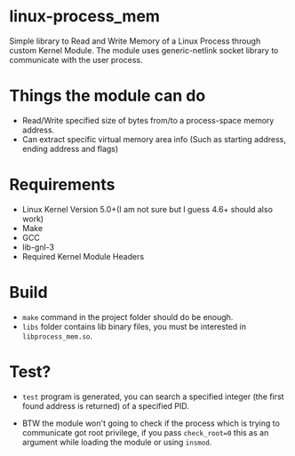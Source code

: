 # linux-process_mem
Simple library to Read and Write Memory of a Linux Process through custom Kernel Module.
The module uses generic-netlink socket library to communicate with the user process.

# Things the module can do
* Read/Write specified size of bytes from/to a process-space memory address.
* Can extract specific virtual memory area info (Such as starting address, ending address and flags)

# Requirements
* Linux Kernel Version 5.0+(I am not sure but I guess 4.6+ should also work)
* Make
* GCC
* lib-gnl-3
* Required Kernel Module Headers

# Build
* `make` command in the project folder should do be enough.
* `libs` folder contains lib binary files, you must be interested in `libprocess_mem.so`.

# Test?
* `test` program is generated, you can search a specified integer (the first found address is returned) of a specified PID.

* BTW the module won't going to check if the process which is trying to communicate got root privilege, if you pass `check_root=0` this as an argument while loading the module or using `insmod`.
